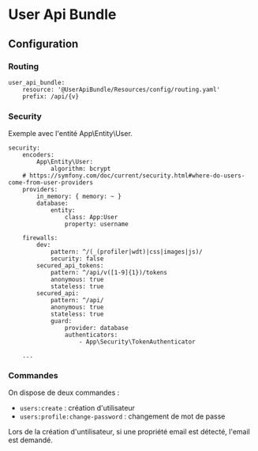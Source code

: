 # User Api Bundle

## Configuration

### Routing

```
user_api_bundle:
    resource: '@UserApiBundle/Resources/config/routing.yaml'
    prefix: /api/{v}

```

### Security

Exemple avec l'entité App\Entity\User.

```
security:
    encoders:
        App\Entity\User:
            algorithm: bcrypt
    # https://symfony.com/doc/current/security.html#where-do-users-come-from-user-providers
    providers:
        in_memory: { memory: ~ }
        database:
            entity:
                class: App:User
                property: username
    
    firewalls:
        dev:
            pattern: ^/(_(profiler|wdt)|css|images|js)/
            security: false
        secured_api_tokens:
            pattern: ^/api/v([1-9]{1})/tokens
            anonymous: true
            stateless: true
        secured_api:
            pattern: ^/api/
            anonymous: true
            stateless: true
            guard:
                provider: database
                authenticators:
                    - App\Security\TokenAuthenticator
                    
    ...
```

### Commandes

On dispose de deux commandes : 

* `users:create` : création d'utilisateur
* `users:profile:change-password` : changement de mot de passe

Lors de la création d'untilisateur, si une propriété email est détecté, l'email est demandé.
